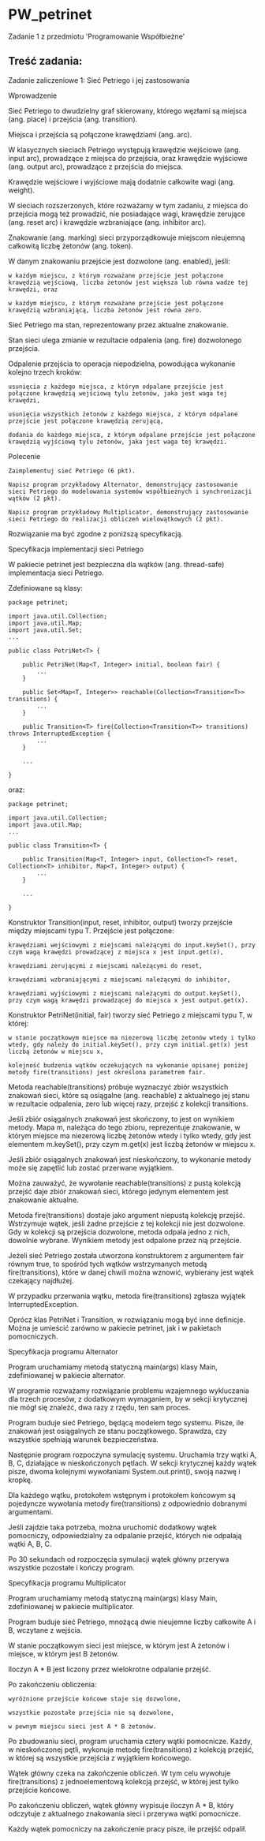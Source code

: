 # PW_petrinet
Zadanie 1 z przedmiotu 'Programowanie Współbieżne'

## Treść zadania:

Zadanie zaliczeniowe 1: Sieć Petriego i jej zastosowania

Wprowadzenie

Sieć Petriego to dwudzielny graf skierowany, którego węzłami są miejsca (ang. place) i przejścia (ang. transition).

Miejsca i przejścia są połączone krawędziami (ang. arc).

W klasycznych sieciach Petriego występują krawędzie wejściowe (ang. input arc), prowadzące z miejsca do przejścia, oraz krawędzie wyjściowe (ang. output arc), prowadzące z przejścia do miejsca.

Krawędzie wejściowe i wyjściowe mają dodatnie całkowite wagi (ang. weight).

W sieciach rozszerzonych, które rozważamy w tym zadaniu, z miejsca do przejścia mogą też prowadzić, nie posiadające wagi, krawędzie zerujące (ang. reset arc) i krawędzie wzbraniające (ang. inhibitor arc).

Znakowanie (ang. marking) sieci przyporządkowuje miejscom nieujemną całkowitą liczbę żetonów (ang. token).

W danym znakowaniu przejście jest dozwolone (ang. enabled), jeśli:

    w każdym miejscu, z którym rozważane przejście jest połączone krawędzią wejściową, liczba żetonów jest większa lub równa wadze tej krawędzi, oraz

    w każdym miejscu, z którym rozważane przejście jest połączone krawędzią wzbraniającą, liczba żetonów jest równa zero.

Sieć Petriego ma stan, reprezentowany przez aktualne znakowanie.

Stan sieci ulega zmianie w rezultacie odpalenia (ang. fire) dozwolonego przejścia.

Odpalenie przejścia to operacja niepodzielna, powodująca wykonanie kolejno trzech kroków:

    usunięcia z każdego miejsca, z którym odpalane przejście jest połączone krawędzią wejściową tylu żetonów, jaka jest waga tej krawędzi,

    usunięcia wszystkich żetonów z każdego miejsca, z którym odpalane przejście jest połączone krawędzią zerującą,

    dodania do każdego miejsca, z którym odpalane przejście jest połączone krawędzią wyjściową tylu żetonów, jaka jest waga tej krawędzi.

Polecenie

    Zaimplementuj sieć Petriego (6 pkt).

    Napisz program przykładowy Alternator, demonstrujący zastosowanie sieci Petriego do modelowania systemów współbieżnych i synchronizacji wątków (2 pkt).

    Napisz program przykładowy Multiplicator, demonstrujący zastosowanie sieci Petriego do realizacji obliczeń wielowątkowych (2 pkt).

Rozwiązanie ma być zgodne z poniższą specyfikacją.

Specyfikacja implementacji sieci Petriego

W pakiecie petrinet jest bezpieczna dla wątków (ang. thread-safe) implementacja sieci Petriego.

Zdefiniowane są klasy:
```
package petrinet;

import java.util.Collection;
import java.util.Map;
import java.util.Set;
...

public class PetriNet<T> {

    public PetriNet(Map<T, Integer> initial, boolean fair) {
        ...
    }

    public Set<Map<T, Integer>> reachable(Collection<Transition<T>> transitions) {
        ...
    }

    public Transition<T> fire(Collection<Transition<T>> transitions) throws InterruptedException {
        ...
    }

    ...

}
```
oraz:
```
package petrinet;

import java.util.Collection;
import java.util.Map;
...

public class Transition<T> {

    public Transition(Map<T, Integer> input, Collection<T> reset, Collection<T> inhibitor, Map<T, Integer> output) {
        ...
    }

    ...

}
```
Konstruktor Transition<T>(input, reset, inhibitor, output) tworzy przejście między miejscami typu T. Przejście jest połączone:

    krawędziami wejściowymi z miejscami należącymi do input.keySet(), przy czym wagą krawędzi prowadzącej z miejsca x jest input.get(x),

    krawędziami zerującymi z miejscami należącymi do reset,

    krawędziami wzbraniającymi z miejscami należącymi do inhibitor,

    krawędziami wyjściowymi z miejscami należącymi do output.keySet(), przy czym wagą krawędzi prowadzącej do miejsca x jest output.get(x).

Konstruktor PetriNet<T>(initial, fair) tworzy sieć Petriego z miejscami typu T, w której:

    w stanie początkowym miejsce ma niezerową liczbę żetonów wtedy i tylko wtedy, gdy należy do initial.keySet(), przy czym initial.get(x) jest liczbą żetonów w miejscu x,

    kolejność budzenia wątków oczekujących na wykonanie opisanej poniżej metody fire(transitions) jest określona parametrem fair.

Metoda reachable(transitions) próbuje wyznaczyć zbiór wszystkich znakowań sieci, które są osiągalne (ang. reachable) z aktualnego jej stanu w rezultacie odpalenia, zero lub więcej razy, przejść z kolekcji transitions.

Jeśli zbiór osiągalnych znakowań jest skończony, to jest on wynikiem metody. Mapa m, należąca do tego zbioru, reprezentuje znakowanie, w którym miejsce ma niezerową liczbę żetonów wtedy i tylko wtedy, gdy jest elementem m.keySet(), przy czym m.get(x) jest liczbą żetonów w miejscu x.

Jeśli zbiór osiągalnych znakowań jest nieskończony, to wykonanie metody może się zapętlić lub zostać przerwane wyjątkiem.

Można zauważyć, że wywołanie reachable(transitions) z pustą kolekcją przejść daje zbiór znakowań sieci, którego jedynym elementem jest znakowanie aktualne.

Metoda fire(transitions) dostaje jako argument niepustą kolekcję przejść. Wstrzymuje wątek, jeśli żadne przejście z tej kolekcji nie jest dozwolone. Gdy w kolekcji są przejścia dozwolone, metoda odpala jedno z nich, dowolnie wybrane. Wynikiem metody jest odpalone przez nią przejście.

Jeżeli sieć Petriego została utworzona konstruktorem z argumentem fair równym true, to spośród tych wątków wstrzymanych metodą fire(transitions), które w danej chwili można wznowić, wybierany jest wątek czekający najdłużej.

W przypadku przerwania wątku, metoda fire(transitions) zgłasza wyjątek InterruptedException.

Oprócz klas PetriNet<T> i Transition<T>, w rozwiązaniu mogą być inne definicje. Można je umieścić zarówno w pakiecie petrinet, jak i w pakietach pomocniczych.


Specyfikacja programu Alternator

Program uruchamiamy metodą statyczną main(args) klasy Main, zdefiniowanej w pakiecie alternator.

W programie rozważamy rozwiązanie problemu wzajemnego wykluczania dla trzech procesów, z dodatkowym wymaganiem, by w sekcji krytycznej nie mógł się znaleźć, dwa razy z rzędu, ten sam proces.

Program buduje sieć Petriego, będącą modelem tego systemu. Pisze, ile znakowań jest osiągalnych ze stanu początkowego. Sprawdza, czy wszystkie spełniają warunek bezpieczeństwa.

Następnie program rozpoczyna symulację systemu. Uruchamia trzy wątki A, B, C, działające w nieskończonych pętlach. W sekcji krytycznej każdy wątek pisze, dwoma kolejnymi wywołaniami System.out.print(), swoją nazwę i kropkę.

Dla każdego wątku, protokołem wstępnym i protokołem końcowym są pojedyncze wywołania metody fire(transitions) z odpowiednio dobranymi argumentami.

Jeśli zajdzie taka potrzeba, można uruchomić dodatkowy wątek pomocniczy, odpowiedzialny za odpalanie przejść, których nie odpalają wątki A, B, C.

Po 30 sekundach od rozpoczęcia symulacji wątek główny przerywa wszystkie pozostałe i kończy program.



Specyfikacja programu Multiplicator

Program uruchamiamy metodą statyczną main(args) klasy Main, zdefiniowanej w pakiecie multiplicator.

Program buduje sieć Petriego, mnożącą dwie nieujemne liczby całkowite A i B, wczytane z wejścia.

W stanie początkowym sieci jest miejsce, w którym jest A żetonów i miejsce, w którym jest B żetonów.

Iloczyn A * B jest liczony przez wielokrotne odpalanie przejść.

Po zakończeniu obliczenia:

    wyróżnione przejście końcowe staje się dozwolone,

    wszystkie pozostałe przejścia nie są dozwolone,

    w pewnym miejscu sieci jest A * B żetonów.

Po zbudowaniu sieci, program uruchamia cztery wątki pomocnicze. Każdy, w nieskończonej pętli, wykonuje metodę fire(transitions) z kolekcją przejść, w której są wszystkie przejścia z wyjątkiem końcowego.

Wątek główny czeka na zakończenie obliczeń. W tym celu wywołuje fire(transitions) z jednoelementową kolekcją przejść, w której jest tylko przejście końcowe.

Po zakończeniu obliczeń, wątek główny wypisuje iloczyn A * B, który odczytuje z aktualnego znakowania sieci i przerywa wątki pomocnicze.

Każdy wątek pomocniczy na zakończenie pracy pisze, ile przejść odpalił.
